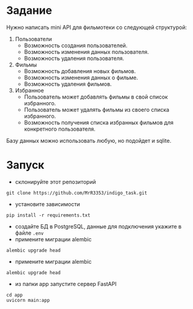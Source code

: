 # Задание

Нужно написать mini API для фильмотеки со следующей структурой:
1. Пользователи
   - Возможность создания пользователей.
   - Возможность изменения данных пользователя.
   - Возможность удаления пользователя.
2. Фильмы
   - Возможность добавления новых фильмов.
   - Возможность изменения данных о фильме.
   - Возможность удаления фильмов.
3. Избранное
   - Пользователь может добавлять фильмы в свой список избранного.
   - Пользователь может удалять фильмы из своего списка избранного.
   - Возможность получения списка избранных фильмов для конкретного пользователя.
   
Базу данных можно использовать любую, но подойдет и sqlite.

# Запуск

- склонируйте этот репозиторий
```shell
git clone https://github.com/MrR3353/indigo_task.git
```
- установите зависимости
```shell
pip install -r requirements.txt
```
- создайте БД в PostgreSQL, данные для подключения укажите в файле ```.env```
- примените миграции alembic
```shell
alembic upgrade head
```
- примените миграции alembic
```shell
alembic upgrade head
```
- из папки app запустите сервер FastAPI
```shell
cd app
uvicorn main:app
```